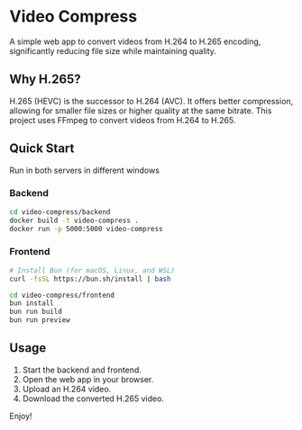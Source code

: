 # Video Compress 

A simple web app to convert videos from H.264 to H.265 encoding, significantly reducing file size while maintaining quality.

## Why H.265?

H.265 (HEVC) is the successor to H.264 (AVC). It offers better compression, allowing for smaller file sizes or higher quality at the same bitrate. This project uses FFmpeg to convert videos from H.264 to H.265.

## Quick Start
Run in both servers in different windows

### Backend

```bash
cd video-compress/backend
docker build -t video-compress .
docker run -p 5000:5000 video-compress
```

### Frontend


```bash
# Install Bun (for macOS, Linux, and WSL)
curl -fsSL https://bun.sh/install | bash

cd video-compress/frontend
bun install
bun run build
bun run preview
```

## Usage

1. Start the backend and frontend.
2. Open the web app in your browser.
3. Upload an H.264 video.
4. Download the converted H.265 video.

Enjoy!
